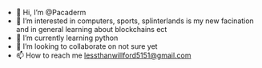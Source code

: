 - 👋 Hi, I’m @Pacaderm
- 👀 I’m interested in computers, sports, splinterlands is my new facination and in general learning about blockchains ect
- 🌱 I’m currently learning python
- 💞️ I’m looking to collaborate on not sure yet
- 📫 How to reach me lessthanwillford5151@gmail.com

<!---
Pacaderm/Pacaderm is a ✨ special ✨ repository because its `README.md` (this file) appears on your GitHub profile.
You can click the Preview link to take a look at your changes.
--->
